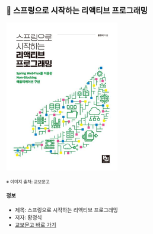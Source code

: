 ## 📘 스프링으로 시작하는 리액티브 프로그래밍

<img src="thumbnail.jpg" width="300"/>

<sub>※ 이미지 출처: 교보문고</sub>

#### 정보

- 제목: 스프링으로 시작하는 리액티브 프로그래밍
- 저자: 황정식
- [교보문고 바로 가기](https://product.kyobobook.co.kr/detail/S000201399476)
